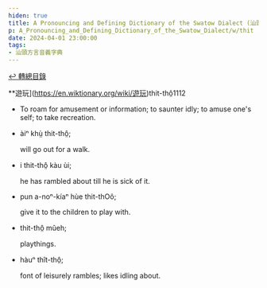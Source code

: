 ```yaml
---
hiden: true
title: A Pronouncing and Defining Dictionary of the Swatow Dialect (汕頭方言音義字典) / thit
p: A_Pronouncing_and_Defining_Dictionary_of_the_Swatow_Dialect/w/thit
date: 2024-04-01 23:00:00
tags: 
- 汕頭方言音義字典
---
```


[↩️ 轉總目錄](/A_Pronouncing_and_Defining_Dictionary_of_the_Swatow_Dialect)


**遊玩](https://en.wiktionary.org/wiki/遊玩)thit-thô̤1112
- To roam for amusement or information; to saunter idly; to amuse one's self; to take recreation.

- àiⁿ khṳ̀ thit-thô̤;

  will go out for a walk.

- i thit-thô̤ kàu ùi;

  he has rambled about till he is sick of it.

- pun a-noⁿ-kíaⁿ hùe thit-thOô;

  give it to the children to play with.

- thit-thô̤ mûeh;

  playthings.

- hàuⁿ thît-thô̤;

  font of leisurely rambles; likes idling about.